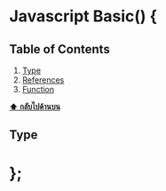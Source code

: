 # Javascript Basic() {

## Table of Contents

  1. [Type](#types)
  1. [References](#references)
  1. [Function](#function)
  
  **[⬆ กลับไปด้านบน](#table-of-contents)**

## Type

# };
